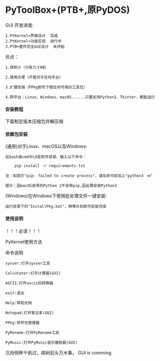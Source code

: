 # PyToolBox+(PTB+,原PyDOS)

GUI 开发进度:

    1.PtKernel+界面设计  完成
    2.PtKernel+功能实现  进行中
    3.PTB+套件完全GUI设计  未开始

优点：

    1.体积小（只有几十KB）

    2.使用方便（不管对于任何平台）

    3.扩展性强（PPkg即可下载任何可用的工具包）

    4.跨平台：Linux、Windows、macOS......只要支持Python3、Tkinter，都能运行


#### 安装教程

下载制定版本压缩包并解压缩

#### 依赖包安装
(通用)对于Linux、macOS以及Windows:

    在bash或cmd中cd至软件目录，输入以下命令：

        pip install -r requirements.txt

    注：如提示"pip: failed to create process"，请在命令前加上"python3 -m"

    提示：因macOS自带的Python 2不会带pip,因此需安装Python3

(Windows)在Windows下使用批处理文件一键安装:

    运行目录下的"InstallPkg.bat"，稍等片刻即可安装完成

#### 使用说明

！！！必读！！！

PyKernel使用方法

命令说明

    sysver:打开sysver工具

    Calcutator:打开计算器(GUI)

    ASCII:打开ascii码转换器

    exit:退出

    Help:帮助文档

    Notepad:打开笔记本(GUI)

    PPkg:软件包管理器

    PyRename:打开PyRename工具

    PyMusic:打开PyMusic音乐播放器(GUI)


沉舟侧畔千帆过，病树前头万木春。
GUI is comming.